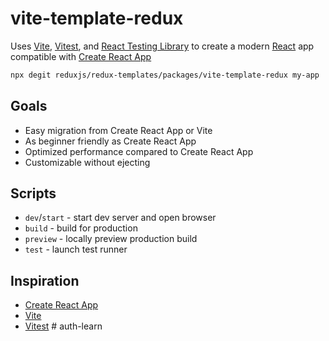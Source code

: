 # vite-template-redux

Uses [Vite](https://vitejs.dev/), [Vitest](https://vitest.dev/), and [React Testing Library](https://github.com/testing-library/react-testing-library) to create a modern [React](https://react.dev/) app compatible with [Create React App](https://create-react-app.dev/)

```sh
npx degit reduxjs/redux-templates/packages/vite-template-redux my-app
```

## Goals

- Easy migration from Create React App or Vite
- As beginner friendly as Create React App
- Optimized performance compared to Create React App
- Customizable without ejecting

## Scripts

- `dev`/`start` - start dev server and open browser
- `build` - build for production
- `preview` - locally preview production build
- `test` - launch test runner

## Inspiration

- [Create React App](https://github.com/facebook/create-react-app/tree/main/packages/cra-template)
- [Vite](https://github.com/vitejs/vite/tree/main/packages/create-vite/template-react)
- [Vitest](https://github.com/vitest-dev/vitest/tree/main/examples/react-testing-lib)
#   a u t h - l e a r n  
 
